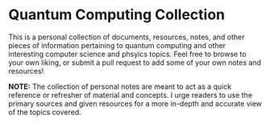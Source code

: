 # Quantum Computing Collection

This is a personal collection of documents, resources, notes, and other pieces of information pertaining to quantum computing and other interesting computer science and phsyics topics. Feel free to browse to your own liking, or submit a pull request to add some of your own notes and resources!

**NOTE:** The collection of personal notes are meant to act as a quick reference or refresher of material and concepts. I urge readers to use the primary sources and given resources for a more in-depth and accurate view of the topics covered.